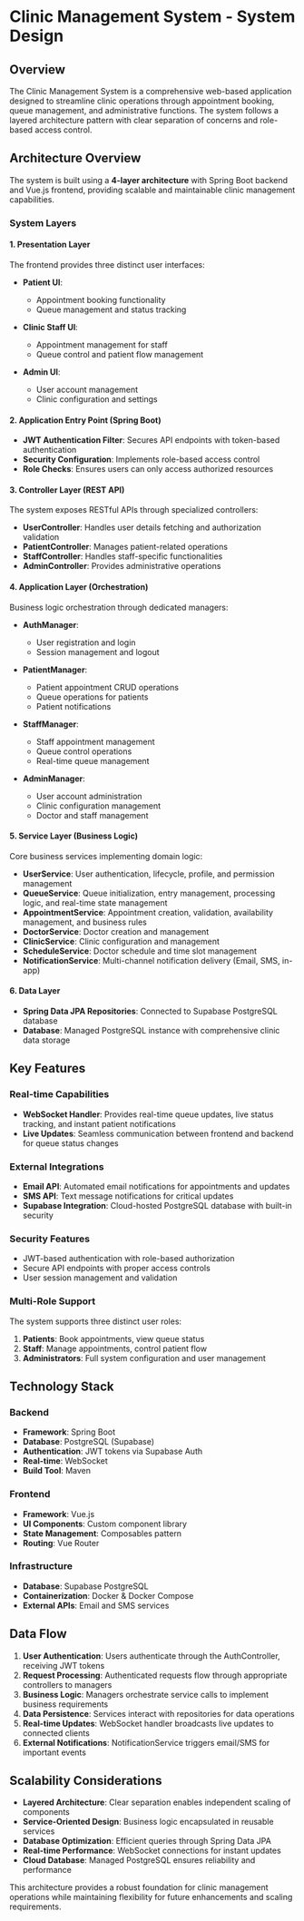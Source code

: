 # Clinic Management System - System Design

## Overview

The Clinic Management System is a comprehensive web-based application designed to streamline clinic operations through appointment booking, queue management, and administrative functions. The system follows a layered architecture pattern with clear separation of concerns and role-based access control.

## Architecture Overview

The system is built using a **4-layer architecture** with Spring Boot backend and Vue.js frontend, providing scalable and maintainable clinic management capabilities.

### System Layers

#### 1. Presentation Layer
The frontend provides three distinct user interfaces:

- **Patient UI**: 
  - Appointment booking functionality
  - Queue management and status tracking
  
- **Clinic Staff UI**:
  - Appointment management for staff
  - Queue control and patient flow management
  
- **Admin UI**:
  - User account management
  - Clinic configuration and settings

#### 2. Application Entry Point (Spring Boot)
- **JWT Authentication Filter**: Secures API endpoints with token-based authentication
- **Security Configuration**: Implements role-based access control
- **Role Checks**: Ensures users can only access authorized resources

#### 3. Controller Layer (REST API)
The system exposes RESTful APIs through specialized controllers:

- **UserController**: Handles user details fetching and authorization validation
- **PatientController**: Manages patient-related operations
- **StaffController**: Handles staff-specific functionalities  
- **AdminController**: Provides administrative operations

#### 4. Application Layer (Orchestration)
Business logic orchestration through dedicated managers:

- **AuthManager**: 
  - User registration and login
  - Session management and logout
  
- **PatientManager**:
  - Patient appointment CRUD operations
  - Queue operations for patients
  - Patient notifications
  
- **StaffManager**:
  - Staff appointment management
  - Queue control operations
  - Real-time queue management
  
- **AdminManager**:
  - User account administration
  - Clinic configuration management
  - Doctor and staff management

#### 5. Service Layer (Business Logic)
Core business services implementing domain logic:

- **UserService**: User authentication, lifecycle, profile, and permission management
- **QueueService**: Queue initialization, entry management, processing logic, and real-time state management
- **AppointmentService**: Appointment creation, validation, availability management, and business rules
- **DoctorService**: Doctor creation and management
- **ClinicService**: Clinic configuration and management
- **ScheduleService**: Doctor schedule and time slot management
- **NotificationService**: Multi-channel notification delivery (Email, SMS, in-app)

#### 6. Data Layer
- **Spring Data JPA Repositories**: Connected to Supabase PostgreSQL database
- **Database**: Managed PostgreSQL instance with comprehensive clinic data storage

## Key Features

### Real-time Capabilities
- **WebSocket Handler**: Provides real-time queue updates, live status tracking, and instant patient notifications
- **Live Updates**: Seamless communication between frontend and backend for queue status changes

### External Integrations
- **Email API**: Automated email notifications for appointments and updates
- **SMS API**: Text message notifications for critical updates
- **Supabase Integration**: Cloud-hosted PostgreSQL database with built-in security

### Security Features
- JWT-based authentication with role-based authorization
- Secure API endpoints with proper access controls
- User session management and validation

### Multi-Role Support
The system supports three distinct user roles:
1. **Patients**: Book appointments, view queue status
2. **Staff**: Manage appointments, control patient flow
3. **Administrators**: Full system configuration and user management

## Technology Stack

### Backend
- **Framework**: Spring Boot
- **Database**: PostgreSQL (Supabase)
- **Authentication**: JWT tokens via Supabase Auth
- **Real-time**: WebSocket
- **Build Tool**: Maven

### Frontend  
- **Framework**: Vue.js
- **UI Components**: Custom component library
- **State Management**: Composables pattern
- **Routing**: Vue Router

### Infrastructure
- **Database**: Supabase PostgreSQL
- **Containerization**: Docker & Docker Compose
- **External APIs**: Email and SMS services

## Data Flow

1. **User Authentication**: Users authenticate through the AuthController, receiving JWT tokens
2. **Request Processing**: Authenticated requests flow through appropriate controllers to managers
3. **Business Logic**: Managers orchestrate service calls to implement business requirements
4. **Data Persistence**: Services interact with repositories for data operations
5. **Real-time Updates**: WebSocket handler broadcasts live updates to connected clients
6. **External Notifications**: NotificationService triggers email/SMS for important events

## Scalability Considerations

- **Layered Architecture**: Clear separation enables independent scaling of components
- **Service-Oriented Design**: Business logic encapsulated in reusable services
- **Database Optimization**: Efficient queries through Spring Data JPA
- **Real-time Performance**: WebSocket connections for instant updates
- **Cloud Database**: Managed PostgreSQL ensures reliability and performance

This architecture provides a robust foundation for clinic management operations while maintaining flexibility for future enhancements and scaling requirements.
